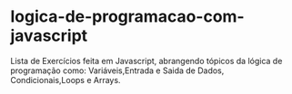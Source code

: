 # logica-de-programacao-com-javascript
Lista de Exercícios feita em Javascript, abrangendo tópicos da lógica de programação como: Variáveis,Entrada e Saida de Dados, Condicionais,Loops e Arrays.

